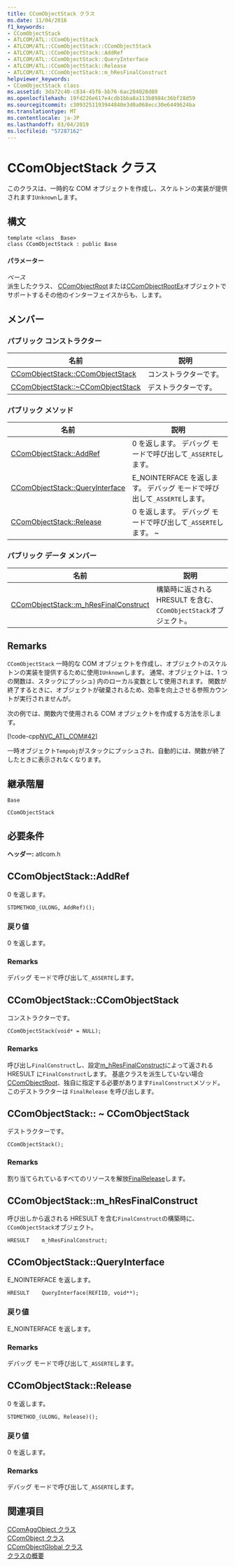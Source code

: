 ```yaml
---
title: CComObjectStack クラス
ms.date: 11/04/2016
f1_keywords:
- CComObjectStack
- ATLCOM/ATL::CComObjectStack
- ATLCOM/ATL::CComObjectStack::CComObjectStack
- ATLCOM/ATL::CComObjectStack::AddRef
- ATLCOM/ATL::CComObjectStack::QueryInterface
- ATLCOM/ATL::CComObjectStack::Release
- ATLCOM/ATL::CComObjectStack::m_hResFinalConstruct
helpviewer_keywords:
- CComObjectStack class
ms.assetid: 3da72c40-c834-45f6-bb76-6ac204028d80
ms.openlocfilehash: 19fd226e617e4cdb1bba8a113b8984c36bf28d59
ms.sourcegitcommit: c3093251193944840e3d0a068ecc30e6449624ba
ms.translationtype: MT
ms.contentlocale: ja-JP
ms.lasthandoff: 03/04/2019
ms.locfileid: "57287162"
---
```

# <a name="ccomobjectstack-class"></a>CComObjectStack クラス

このクラスは、一時的な COM オブジェクトを作成し、スケルトンの実装が提供されます`IUnknown`します。

## <a name="syntax"></a>構文

```
template <class  Base>
class CComObjectStack : public Base
```

#### <a name="parameters"></a>パラメーター

*ベース*<br/>
派生したクラス、 [CComObjectRoot](../../atl/reference/ccomobjectroot-class.md)または[CComObjectRootEx](../../atl/reference/ccomobjectrootex-class.md)オブジェクトでサポートするその他のインターフェイスからも、します。

## <a name="members"></a>メンバー

### <a name="public-constructors"></a>パブリック コンストラクター

|名前|説明|
|----------|-----------------|
|[CComObjectStack::CComObjectStack](#ccomobjectstack)|コンストラクターです。|
|[CComObjectStack::~CComObjectStack](#dtor)|デストラクターです。|

### <a name="public-methods"></a>パブリック メソッド

|名前|説明|
|----------|-----------------|
|[CComObjectStack::AddRef](#addref)|0 を返します。 デバッグ モードで呼び出して`_ASSERTE`します。|
|[CComObjectStack::QueryInterface](#queryinterface)|E_NOINTERFACE を返します。 デバッグ モードで呼び出して`_ASSERTE`します。|
|[CComObjectStack::Release](#release)|0 を返します。 デバッグ モードで呼び出して`_ASSERTE`します。 ~|

### <a name="public-data-members"></a>パブリック データ メンバー

|名前|説明|
|----------|-----------------|
|[CComObjectStack::m_hResFinalConstruct](#m_hresfinalconstruct)|構築時に返される HRESULT を含む、`CComObjectStack`オブジェクト。|

## <a name="remarks"></a>Remarks

`CComObjectStack` 一時的な COM オブジェクトを作成し、オブジェクトのスケルトンの実装を提供するために使用`IUnknown`します。 通常、オブジェクトは、1 つの関数は、スタックにプッシュ) 内のローカル変数として使用されます。 関数が終了するときに、オブジェクトが破棄されるため、効率を向上させる参照カウントが実行されませんが。

次の例では、関数内で使用される COM オブジェクトを作成する方法を示します。

[!code-cpp[NVC_ATL_COM#42](../../atl/codesnippet/cpp/ccomobjectstack-class_1.cpp)]

一時オブジェクト`Tempobj`がスタックにプッシュされ、自動的には、関数が終了したときに表示されなくなります。

## <a name="inheritance-hierarchy"></a>継承階層

`Base`

`CComObjectStack`

## <a name="requirements"></a>必要条件

**ヘッダー:** atlcom.h

##  <a name="addref"></a>  CComObjectStack::AddRef

0 を返します。

```
STDMETHOD_(ULONG, AddRef)();
```

### <a name="return-value"></a>戻り値

0 を返します。

### <a name="remarks"></a>Remarks

デバッグ モードで呼び出して`_ASSERTE`します。

##  <a name="ccomobjectstack"></a>  CComObjectStack::CComObjectStack

コンストラクターです。

```
CComObjectStack(void* = NULL);
```

### <a name="remarks"></a>Remarks

呼び出し`FinalConstruct`し、設定[m_hResFinalConstruct](#m_hresfinalconstruct)によって返される HRESULT に`FinalConstruct`します。 基底クラスを派生していない場合[CComObjectRoot](../../atl/reference/ccomobjectroot-class.md)、独自に指定する必要があります`FinalConstruct`メソッド。 このデストラクターは `FinalRelease` を呼び出します。

##  <a name="dtor"></a>  CComObjectStack:: ~ CComObjectStack

デストラクターです。

```
CComObjectStack();
```

### <a name="remarks"></a>Remarks

割り当てられているすべてのリソースを解放[FinalRelease](ccomobjectrootex-class.md#finalrelease)します。

##  <a name="m_hresfinalconstruct"></a>  CComObjectStack::m_hResFinalConstruct

呼び出しから返される HRESULT を含む`FinalConstruct`の構築時に、`CComObjectStack`オブジェクト。

```
HRESULT    m_hResFinalConstruct;
```

##  <a name="queryinterface"></a>  CComObjectStack::QueryInterface

E_NOINTERFACE を返します。

```
HRESULT    QueryInterface(REFIID, void**);
```

### <a name="return-value"></a>戻り値

E_NOINTERFACE を返します。

### <a name="remarks"></a>Remarks

デバッグ モードで呼び出して`_ASSERTE`します。

##  <a name="release"></a>  CComObjectStack::Release

0 を返します。

```
STDMETHOD_(ULONG, Release)();
```

### <a name="return-value"></a>戻り値

0 を返します。

### <a name="remarks"></a>Remarks

デバッグ モードで呼び出して`_ASSERTE`します。

## <a name="see-also"></a>関連項目

[CComAggObject クラス](../../atl/reference/ccomaggobject-class.md)<br/>
[CComObject クラス](../../atl/reference/ccomobject-class.md)<br/>
[CComObjectGlobal クラス](../../atl/reference/ccomobjectglobal-class.md)<br/>
[クラスの概要](../../atl/atl-class-overview.md)
